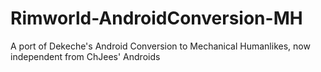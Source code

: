 # Rimworld-AndroidConversion-MH
A port of Dekeche's Android Conversion to Mechanical Humanlikes, now independent from ChJees' Androids
